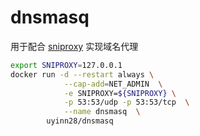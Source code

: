 # dnsmasq

用于配合 [sniproxy](/sniproxy/README.md) 实现域名代理


```bash
export SNIPROXY=127.0.0.1
docker run -d --restart always \
            --cap-add=NET_ADMIN  \
            -e SNIPROXY=${SNIPROXY} \
            -p 53:53/udp -p 53:53/tcp  \
            --name dnsmasq  \
        uyinn28/dnsmasq
```
